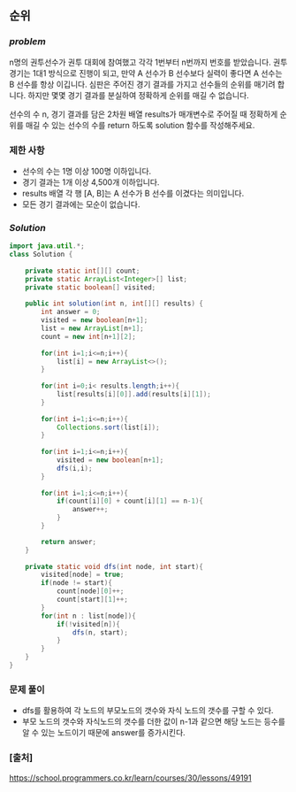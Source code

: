 ## **순위**


### ***problem***
n명의 권투선수가 권투 대회에 참여했고 각각 1번부터 n번까지 번호를 받았습니다. 권투 경기는 1대1 방식으로 진행이 되고, 만약 A 선수가 B 선수보다 실력이 좋다면 A 선수는 B 선수를 항상 이깁니다. 심판은 주어진 경기 결과를 가지고 선수들의 순위를 매기려 합니다. 하지만 몇몇 경기 결과를 분실하여 정확하게 순위를 매길 수 없습니다.

선수의 수 n, 경기 결과를 담은 2차원 배열 results가 매개변수로 주어질 때 정확하게 순위를 매길 수 있는 선수의 수를 return 하도록 solution 함수를 작성해주세요.

### **제한 사항**
- 선수의 수는 1명 이상 100명 이하입니다.
- 경기 결과는 1개 이상 4,500개 이하입니다.
- results 배열 각 행 [A, B]는 A 선수가 B 선수를 이겼다는 의미입니다.
- 모든 경기 결과에는 모순이 없습니다.

### ***Solution***
``` java
import java.util.*;
class Solution {
    
    private static int[][] count;
    private static ArrayList<Integer>[] list;
    private static boolean[] visited;
    
    public int solution(int n, int[][] results) {
        int answer = 0;
        visited = new boolean[n+1];
        list = new ArrayList[n+1];
        count = new int[n+1][2];
        
        for(int i=1;i<=n;i++){
            list[i] = new ArrayList<>();
        }
        
        for(int i=0;i< results.length;i++){
            list[results[i][0]].add(results[i][1]);
        }
        
        for(int i=1;i<=n;i++){
            Collections.sort(list[i]);
        }
        
        for(int i=1;i<=n;i++){
            visited = new boolean[n+1];
            dfs(i,i);
        }
        
        for(int i=1;i<=n;i++){
            if(count[i][0] + count[i][1] == n-1){
                answer++;
            }
        }

        return answer;
    }
    
    private static void dfs(int node, int start){
        visited[node] = true;
        if(node != start){
            count[node][0]++;
            count[start][1]++;
        }
        for(int n : list[node]){
            if(!visited[n]){
                dfs(n, start);
            }
        }
    }
}
```
### **문제 풀이** 
- dfs를 활용하여 각 노드의 부모노드의 갯수와 자식 노드의 갯수를 구할 수 있다.
- 부모 노드의 갯수와 자식노드의 갯수를 더한 값이 n-1과 같으면 해당 노드는 등수를 알 수 있는 노드이기 때문에 answer를 증가시킨다.



### **[출처]**
https://school.programmers.co.kr/learn/courses/30/lessons/49191